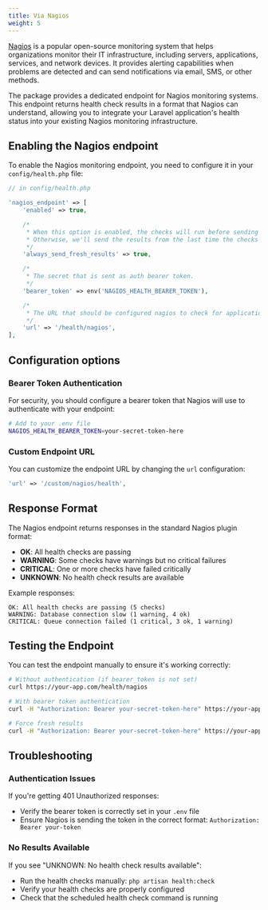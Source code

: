 ```yaml
---
title: Via Nagios
weight: 5
---
```


[Nagios](https://www.nagios.org/) is a popular open-source monitoring system that helps organizations monitor their IT infrastructure, including servers, applications, services, and network devices. It provides alerting capabilities when problems are detected and can send notifications via email, SMS, or other methods.

The package provides a dedicated endpoint for Nagios monitoring systems. This endpoint returns health check results in a format that Nagios can understand, allowing you to integrate your Laravel application's health status into your existing Nagios monitoring infrastructure.

## Enabling the Nagios endpoint

To enable the Nagios monitoring endpoint, you need to configure it in your `config/health.php` file:

```php
// in config/health.php

'nagios_endpoint' => [
    'enabled' => true,

    /*
     * When this option is enabled, the checks will run before sending a response.
     * Otherwise, we'll send the results from the last time the checks have run.
     */
    'always_send_fresh_results' => true,

    /*
     * The secret that is sent as auth bearer token.
     */
    'bearer_token' => env('NAGIOS_HEALTH_BEARER_TOKEN'),

    /*
     * The URL that should be configured nagios to check for application health.
     */
    'url' => '/health/nagios',
],
```

## Configuration options

### Bearer Token Authentication

For security, you should configure a bearer token that Nagios will use to authenticate with your endpoint:

```bash
# Add to your .env file
NAGIOS_HEALTH_BEARER_TOKEN=your-secret-token-here
```

### Custom Endpoint URL

You can customize the endpoint URL by changing the `url` configuration:

```php
'url' => '/custom/nagios/health',
```

## Response Format

The Nagios endpoint returns responses in the standard Nagios plugin format:

- **OK**: All health checks are passing
- **WARNING**: Some checks have warnings but no critical failures
- **CRITICAL**: One or more checks have failed critically
- **UNKNOWN**: No health check results are available

Example responses:

```
OK: All health checks are passing (5 checks)
WARNING: Database connection slow (1 warning, 4 ok)
CRITICAL: Queue connection failed (1 critical, 3 ok, 1 warning)
```

## Testing the Endpoint

You can test the endpoint manually to ensure it's working correctly:

```bash
# Without authentication (if bearer_token is not set)
curl https://your-app.com/health/nagios

# With bearer token authentication
curl -H "Authorization: Bearer your-secret-token-here" https://your-app.com/health/nagios

# Force fresh results
curl -H "Authorization: Bearer your-secret-token-here" https://your-app.com/health/nagios?fresh=1
```

## Troubleshooting

### Authentication Issues

If you're getting 401 Unauthorized responses:
- Verify the bearer token is correctly set in your `.env` file
- Ensure Nagios is sending the token in the correct format: `Authorization: Bearer your-token`

### No Results Available

If you see "UNKNOWN: No health check results available":
- Run the health checks manually: `php artisan health:check`
- Verify your health checks are properly configured
- Check that the scheduled health check command is running
